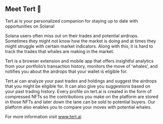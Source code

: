 ## Meet Tert 👋

Tert.ai is your personalized companion for staying up to date with opportunities on Solana!

Solana users often miss out on their trades and potential airdrops. Sometimes they might not know how the market is doing and at times they might struggle with certain market indicators. 
Along with this, it is hard to track the trades that whales are making in the market.

Tert is a browser extension and mobile app that offers insightful analytics from your portfolio’s transaction history, monitors the move of ‘whales’, and notifies you about the airdrops that your wallet is eligible for.

Tert.ai can analyze your past trades and holdings and suggest the airdrops that you might be eligible for. It can also give you suggestions based on your past trading history. 
Every profile on tert.ai is created in the form of compressed NFTs so the contributions you make on the platform are stored in those NFTs and later down the lane can be sold to potential buyers. 
Our platform also enables you to compare your moves with potential whales.

For more information visit www.tert.ai
